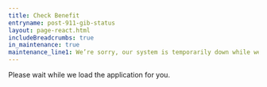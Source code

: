 ```yaml
---
title: Check Benefit
entryname: post-911-gib-status
layout: page-react.html
includeBreadcrumbs: true
in_maintenance: true
maintenance_line1: We’re sorry, our system is temporarily down while we fix a few things. Please try again later.
---
```

<div id="main">
  <div class="section">
    <div id="react-root">
      <div class="loading-message">
        <div class="loading-indicator-container">
          <div class="loading-indicator" role="progressbar" aria-valuetext="Please wait while we load the application for you." tabIndex="0"></div> Please wait while we load the application for you.
        </div>
      </div>
    </div>
  </div>
</div>
